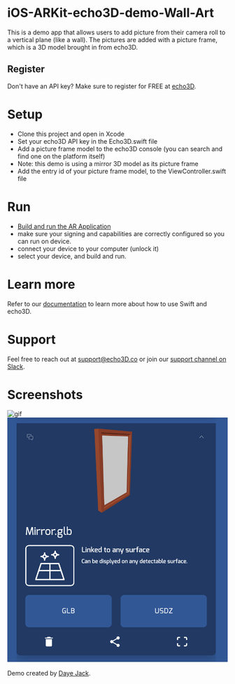 # iOS-ARKit-echo3D-demo-Wall-Art
This is a demo app that allows users to add picture from their camera roll to a vertical plane (like a wall).
The pictures are added with a picture frame, which is a 3D model brought in from echo3D.

## Register
Don't have an API key? Make sure to register for FREE at [echo3D](https://console.echo3D.co/#/auth/register).

# Setup
* Clone this project and open in Xcode 
* Set your echo3D API key in the Echo3D.swift file
* Add a picture frame model to the echo3D console (you can search and find one on the platform itself) 
* Note: this demo is using a mirror 3D model as its picture frame
* Add the entry id of your picture frame model, to the ViewController.swift file

# Run
* [Build and run the AR Application](https://docs.echo3D.co/swift/adding-ar-capabilities)
* make sure your signing and capabilities are correctly configured so you can run on device.
* connect your device to your computer (unlock it)
* select your device, and build and run.

# Learn more 
Refer to our [documentation](https://docs.echo3D.co/swift/installation) to learn more about how to use Swift and echo3D.

# Support
Feel free to reach out at <support@echo3D.co> or join our [support channel on Slack](https://go.echo3D.co/join).

# Screenshots
![gif](./screenshots/usage_example.gif)
![screenshot](./screenshots/frame.png)

Demo created by [Daye Jack](https://github.com/ddj231/).
